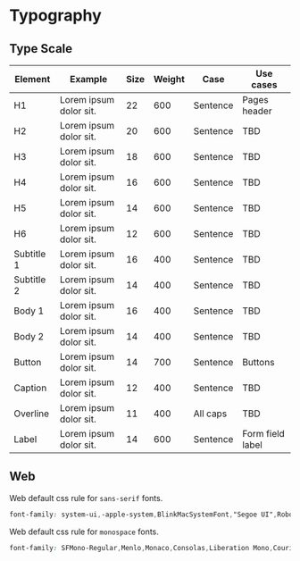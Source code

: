 # Typography

## Type Scale

<section class="typography-details">

| Element    | Example                | Size | Weight | Case     | Use cases        |
|------------|------------------------|------|--------|----------|------------------|
| H1         | Lorem ipsum dolor sit. | 22   | 600    | Sentence | Pages header     |
| H2         | Lorem ipsum dolor sit. | 20   | 600    | Sentence | TBD              |
| H3         | Lorem ipsum dolor sit. | 18   | 600    | Sentence | TBD              |
| H4         | Lorem ipsum dolor sit. | 16   | 600    | Sentence | TBD              |
| H5         | Lorem ipsum dolor sit. | 14   | 600    | Sentence | TBD              |
| H6         | Lorem ipsum dolor sit. | 12   | 600    | Sentence | TBD              |
| Subtitle 1 | Lorem ipsum dolor sit. | 16   | 400    | Sentence | TBD              |
| Subtitle 2 | Lorem ipsum dolor sit. | 14   | 400    | Sentence | TBD              |
| Body 1     | Lorem ipsum dolor sit. | 16   | 400    | Sentence | TBD              |
| Body 2     | Lorem ipsum dolor sit. | 14   | 400    | Sentence | TBD              |
| Button     | Lorem ipsum dolor sit. | 14   | 700    | Sentence | Buttons          |
| Caption    | Lorem ipsum dolor sit. | 12   | 400    | Sentence | TBD              |
| Overline   | Lorem ipsum dolor sit. | 11   | 400    | All caps | TBD              |
| Label      | Lorem ipsum dolor sit. | 14   | 600    | Sentence | Form field label |

</section>

## Web

Web default css rule for `sans-serif` fonts.
```css
font-family: system-ui,-apple-system,BlinkMacSystemFont,"Segoe UI",Roboto,Oxygen-Sans,Ubuntu,Cantarell,"Fira Sans","Droid Sans","Helvetica Neue",sans-serif,"Apple Color Emoji","Segoe UI Emoji","Segoe UI Symbol";
```

Web default css rule for `monospace` fonts.
```css
font-family: SFMono-Regular,Menlo,Monaco,Consolas,Liberation Mono,Courier New,monospace;
```